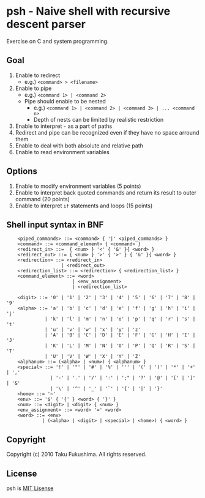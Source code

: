 psh - Naive shell with recursive descent parser
================================================

Exercise on C and system programming.

Goal
-----

1. Enable to redirect
   - e.g.) `<command> > <filename>`
2. Enable to pipe
   - e.g.) `<command 1> | <command 2>`
   - Pipe should enable to be nested
     + e.g.) `<command 1> | <command 2> | <command 3> | ... <command n>`
     + Depth of nests can be limited by realistic restriction
3. Enable to interpret `~` as a part of paths
4. Redirect and pipe can be recognized even if they have no space arround them
5. Enable to deal with both absolute and relative path
6. Enable to read environment variables


Options
--------

1. Enable to modify environment variables (5 points)
2. Enable to interpret back quoted commands and return its result to outer command (20 points)
3. Enable to interpret `if` statements and loops (15 points)


Shell input syntax in BNF
---------------------------

        <piped_commands> ::= <command> { '|' <piped_commands> }
        <command> ::= <command_element> { <command> }
        <redirect_in> ::=  { <num> } '<' { '&' }{ <word> }
        <redirect_out> ::= { <num> } '>' { '>' } { '&' }{ <word> }
        <redirection> ::= <redirect_in>
                        | <redirect_out>
        <redirection_list> ::= <redirection> { <redirection_list> } 
        <command_element> ::= <word>
                            | <env_assignment>
                            | <redirection_list>

        <digit> ::= '0' | '1' | '2' | '3' | '4' | '5' | '6' | '7' | '8' | '9' 
        <alpha> ::= 'a' | 'b' | 'c' | 'd' | 'e' | 'f' | 'g' | 'h' | 'i' | 'j' 
                  | 'k' | 'l' | 'm' | 'n' | 'o' | 'p' | 'q' | 'r' | 's' | 't' 
                  | 'u' | 'v' | 'w' | 'x' | 'y' | 'z' 
                  | 'A' | 'B' | 'C' | 'D' | 'E' | 'F' | 'G' | 'H' | 'I' | 'J' 
                  | 'K' | 'L' | 'M' | 'N' | 'O' | 'P' | 'Q' | 'R' | 'S' | 'T' 
                  | 'U' | 'V' | 'W' | 'X' | 'Y' | 'Z' 
        <alphanum> ::= (<alpha> | <num>) { <alphanum> }
        <special> ::= '!' | '"' | '#' | '%' | ''' | '(' | ')' | '*' | '+' | ',' 
                    | '-' | '.' | '/' | ':' | ';" | '?' | '@' | '[' | ']' | '&' 
                    | '\' | '^' | '_' | '`' | '{' | '|' | '}' 
        <home> ::= '~'
        <env> ::= '$' { '{' } <word> { '}' }
        <num> ::= <digit> | <digit> { <num> }
        <env_assignment> ::= <word> '=' <word>
        <word> ::= <env>
                 | (<alpha> | <digit> | <special> | <home>) { <word> }
        

Copyright
---------

Copyright (c) 2010 Taku Fukushima. All rights reserved.


License
--------

psh is [MIT Lisense](http://www.opensource.org/licenses/mit-license.php)
